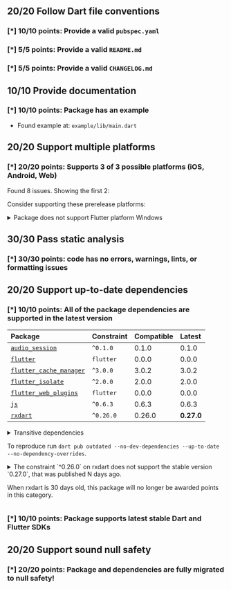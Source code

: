 ## 20/20 Follow Dart file conventions

### [*] 10/10 points: Provide a valid `pubspec.yaml`


### [*] 5/5 points: Provide a valid `README.md`


### [*] 5/5 points: Provide a valid `CHANGELOG.md`


## 10/10 Provide documentation

### [*] 10/10 points: Package has an example

* Found example at: `example/lib/main.dart`

## 20/20 Support multiple platforms

### [*] 20/20 points: Supports 3 of 3 possible platforms (**iOS**, **Android**, **Web**)

Found 8 issues. Showing the first 2:


Consider supporting these prerelease platforms:

<details>
<summary>
Package does not support Flutter platform Windows
</summary>

Because:
* `package:audio_service/audio_service.dart` that declares support for platforms: Android, iOS, macOS, Web
</details>

## 30/30 Pass static analysis

### [*] 30/30 points: code has no errors, warnings, lints, or formatting issues


## 20/20 Support up-to-date dependencies

### [*] 10/10 points: All of the package dependencies are supported in the latest version

|Package|Constraint|Compatible|Latest|
|:-|:-|:-|:-|
|[`audio_session`]|`^0.1.0`|0.1.0|0.1.0|
|[`flutter`]|`flutter`|0.0.0|0.0.0|
|[`flutter_cache_manager`]|`^3.0.0`|3.0.2|3.0.2|
|[`flutter_isolate`]|`^2.0.0`|2.0.0|2.0.0|
|[`flutter_web_plugins`]|`flutter`|0.0.0|0.0.0|
|[`js`]|`^0.6.3`|0.6.3|0.6.3|
|[`rxdart`]|`^0.26.0`|0.26.0|**0.27.0**|

<details><summary>Transitive dependencies</summary>

|Package|Constraint|Compatible|Latest|
|:-|:-|:-|:-|
|[`archive`]|-|3.1.2|3.1.2|
|[`async`]|-|2.7.0|2.7.0|
|[`characters`]|-|1.1.0|1.1.0|
|[`charcode`]|-|1.2.0|1.2.0|
|[`clock`]|-|1.1.0|1.1.0|
|[`collection`]|-|1.15.0|1.15.0|
|[`crypto`]|-|3.0.1|3.0.1|
|[`ffi`]|-|1.0.0|1.0.0|
|[`file`]|-|6.1.1|6.1.1|
|[`http`]|-|0.13.3|0.13.3|
|[`http_parser`]|-|4.0.0|4.0.0|
|[`image`]|-|3.0.2|3.0.2|
|[`meta`]|-|1.3.0|1.3.0|
|[`path`]|-|1.8.0|1.8.0|
|[`path_provider`]|-|2.0.1|2.0.1|
|[`path_provider_linux`]|-|2.0.0|2.0.0|
|[`path_provider_macos`]|-|2.0.0|2.0.0|
|[`path_provider_platform_interface`]|-|2.0.1|2.0.1|
|[`path_provider_windows`]|-|2.0.1|2.0.1|
|[`pedantic`]|-|1.11.0|1.11.0|
|[`petitparser`]|-|4.1.0|4.1.0|
|[`platform`]|-|3.0.0|3.0.0|
|[`plugin_platform_interface`]|-|2.0.0|2.0.0|
|[`process`]|-|4.2.1|4.2.1|
|[`sky_engine`]|-|0.0.99|0.0.99|
|[`source_span`]|-|1.8.1|1.8.1|
|[`sqflite`]|-|2.0.0+3|2.0.0+3|
|[`sqflite_common`]|-|2.0.0+2|2.0.0+2|
|[`string_scanner`]|-|1.1.0|1.1.0|
|[`synchronized`]|-|3.0.0|3.0.0|
|[`term_glyph`]|-|1.2.0|1.2.0|
|[`typed_data`]|-|1.3.0|1.3.0|
|[`uuid`]|-|3.0.4|3.0.4|
|[`vector_math`]|-|2.1.0|2.1.0|
|[`win32`]|-|2.0.5|2.1.1|
|[`xdg_directories`]|-|0.2.0|0.2.0|
|[`xml`]|-|5.1.1|5.1.1|
</details>

To reproduce run `dart pub outdated --no-dev-dependencies --up-to-date --no-dependency-overrides`.

[`audio_session`]: https://pub.dev/packages/audio_session
[`flutter`]: https://pub.dev/packages/flutter
[`flutter_cache_manager`]: https://pub.dev/packages/flutter_cache_manager
[`flutter_isolate`]: https://pub.dev/packages/flutter_isolate
[`flutter_web_plugins`]: https://pub.dev/packages/flutter_web_plugins
[`js`]: https://pub.dev/packages/js
[`rxdart`]: https://pub.dev/packages/rxdart
[`archive`]: https://pub.dev/packages/archive
[`async`]: https://pub.dev/packages/async
[`characters`]: https://pub.dev/packages/characters
[`charcode`]: https://pub.dev/packages/charcode
[`clock`]: https://pub.dev/packages/clock
[`collection`]: https://pub.dev/packages/collection
[`crypto`]: https://pub.dev/packages/crypto
[`ffi`]: https://pub.dev/packages/ffi
[`file`]: https://pub.dev/packages/file
[`http`]: https://pub.dev/packages/http
[`http_parser`]: https://pub.dev/packages/http_parser
[`image`]: https://pub.dev/packages/image
[`meta`]: https://pub.dev/packages/meta
[`path`]: https://pub.dev/packages/path
[`path_provider`]: https://pub.dev/packages/path_provider
[`path_provider_linux`]: https://pub.dev/packages/path_provider_linux
[`path_provider_macos`]: https://pub.dev/packages/path_provider_macos
[`path_provider_platform_interface`]: https://pub.dev/packages/path_provider_platform_interface
[`path_provider_windows`]: https://pub.dev/packages/path_provider_windows
[`pedantic`]: https://pub.dev/packages/pedantic
[`petitparser`]: https://pub.dev/packages/petitparser
[`platform`]: https://pub.dev/packages/platform
[`plugin_platform_interface`]: https://pub.dev/packages/plugin_platform_interface
[`process`]: https://pub.dev/packages/process
[`sky_engine`]: https://pub.dev/packages/sky_engine
[`source_span`]: https://pub.dev/packages/source_span
[`sqflite`]: https://pub.dev/packages/sqflite
[`sqflite_common`]: https://pub.dev/packages/sqflite_common
[`string_scanner`]: https://pub.dev/packages/string_scanner
[`synchronized`]: https://pub.dev/packages/synchronized
[`term_glyph`]: https://pub.dev/packages/term_glyph
[`typed_data`]: https://pub.dev/packages/typed_data
[`uuid`]: https://pub.dev/packages/uuid
[`vector_math`]: https://pub.dev/packages/vector_math
[`win32`]: https://pub.dev/packages/win32
[`xdg_directories`]: https://pub.dev/packages/xdg_directories
[`xml`]: https://pub.dev/packages/xml

<details>
<summary>
The constraint `^0.26.0` on rxdart does not support the stable version `0.27.0`, that was published N days ago. 

 When rxdart is 30 days old, this package will no longer be awarded points in this category.
</summary>

Try running `dart pub upgrade --major-versions rxdart` to update the constraint.
</details>

### [*] 10/10 points: Package supports latest stable Dart and Flutter SDKs


## 20/20 Support sound null safety

### [*] 20/20 points: Package and dependencies are fully migrated to null safety!

